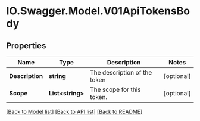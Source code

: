 # IO.Swagger.Model.V01ApiTokensBody
## Properties

Name | Type | Description | Notes
------------ | ------------- | ------------- | -------------
**Description** | **string** | The description of the token | [optional] 
**Scope** | **List&lt;string&gt;** | The scope for this token. | [optional] 

[[Back to Model list]](../README.md#documentation-for-models) [[Back to API list]](../README.md#documentation-for-api-endpoints) [[Back to README]](../README.md)

